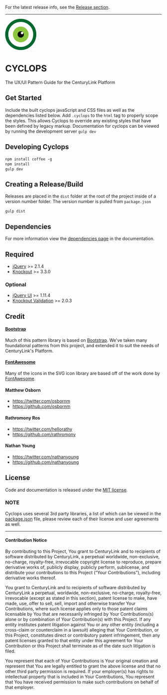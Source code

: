 For the latest release info, see the [Release section](https://github.com/CenturyLinkCloud/Cyclops/releases).

--------------------------------------------------------------------------------

[![CenturyLink Cyclops](www/assets/img/centurylink-cyclops.png)](http://assets.ctl.io/)

# CYCLOPS
The UX/UI Pattern Guide for the CenturyLink Platform

## Get Started
Include the built cyclops javaScript and CSS files as well as the dependencies listed below. Add `.cyclops` to the `html` tag to properly scope the styles. This allows Cyclops to override any existing styles that have been defined by legacy markup. Documentation for cyclops can be viewed by running the development server `gulp dev`


## Developing Cyclops

```
npm install coffee -g
npm install
gulp dev
```

## Creating a Release/Build
Releases are placed in the `dist` folder at the root of the project inside of a version number folder. The version number is pulled from `package.json`
```
gulp dist
```

## Dependencies
For more information view the [dependencies page](https://github.com/CenturyLinkCloud/Cyclops/blob/master/www/views/dependencies.html) in the documentation.

## Required
* [jQuery](https://jquery.com/) >= 2.1.4
* [Knockout](http://knockoutjs.com/) >= 3.3.0 

### Optional
* [jQuery UI](https://jqueryui.com/) >= 1.11.4
* [Knockout Validation](https://github.com/Knockout-Contrib/Knockout-Validation) >= 2.0.3

## Credit

#### [Bootstrap](http://getbootstrap.com/)
Much of this pattern library is based on [Bootstrap](http://getbootstrap.com/). We've taken many foundational patterns from this project, and extended it to suit the needs of CenturyLink's Platform.

#### [FontAwesome](http://fontawesome.io/)
Many of the icons in the SVG icon library are based off of the work done by [FontAwesome](https://github.com/FortAwesome/Font-Awesome).

#### Matthew Osborn
* https://twitter.com/osbornm
* https://github.com/osbornm

#### Rathromony Ros
* https://twitter.com/hellorathy
* https://github.com/rathromony

#### Nathan Young
* https://twitter.com/nathanyoung
* https://github.com/nathanyoung

## License

Code and documentation is released under the [MIT license](https://github.com/CenturyLinkCloud/Cyclops/blob/master/LICENSE).

### NOTE
Cyclops uses several 3rd party libraries, a list of which can be viewed in the [package.json](https://github.com/CenturyLinkCloud/Cyclops/blob/master/package.json) file, please review each of their license and user agreements as well.

---

#### Contribution Notice

By contributing to this Project, You grant to CenturyLink and to recipients of software distributed by CenturyLink, a perpetual worldwide, non-exclusive, no-charge, royalty-free, irrevocable copyright license to reproduce, prepare derivative works of, publicly display, publicly perform, sublicense, and distribute your contributions to this Project (“Your Contributions”), including derivative works thereof.

You grant to CenturyLink and to recipients of software distributed by CenturyLink a perpetual, worldwide, non-exclusive, no-charge, royalty-free, irrevocable (except as stated in this section), patent license to make, have made, use, offer to sell, sell, import and otherwise transfer Your Contributions, where such license applies only to those patent claims licensable by You that are necessarily infringed by Your Contributions(s) alone or by combination of Your Contribution(s) with this Project. If any entity institutes patent litigation against You or any other entity (including a cross-claim or counterclaim in a lawsuit) alleging that Your Contribution, or this Project, constitutes direct or contributory patent infringement, then any patent licenses granted to that entity under this agreement for Your Contribution or this Project shall terminate as of the date such litigation is filed.

You represent that each of Your Contributions is Your original creation and represent that You are legally entitled to grant the above license and that no other third party permission is required. If your employer(s) has rights to intellectual property that is included in Your Contributions, You represent that You have received permission to make such contributions on behalf of that employer.
